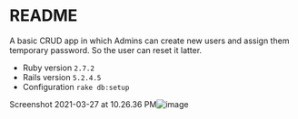 # README
  A basic CRUD app in which Admins can create new users and assign them temporary password.
  So the user can reset it latter.

* Ruby version
  `2.7.2`
* Rails version
  `5.2.4.5`
* Configuration
  `rake db:setup`

Screenshot 2021-03-27 at 10.26.36 PM![image](https://user-images.githubusercontent.com/16996760/112729061-4c963480-8f50-11eb-87cd-91f8b9190403.png)
